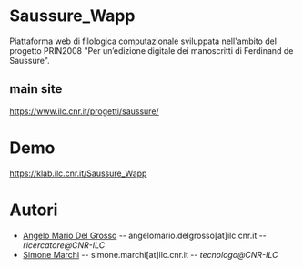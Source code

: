 # Saussure_Wapp
Piattaforma web di filologica computazionale sviluppata nell'ambito del progetto PRIN2008 "Per un’edizione digitale dei manoscritti di Ferdinand de Saussure".
## main site
https://www.ilc.cnr.it/progetti/saussure/

# Demo
https://klab.ilc.cnr.it/Saussure_Wapp
# Autori
* [Angelo Mario Del Grosso](https://www.ilc.cnr.it/en/people/angelo-mario-del-grosso/) -- angelomario.delgrosso[at]ilc.cnr.it -- *ricercatore@CNR-ILC*
* [Simone Marchi](https://www.ilc.cnr.it/en/people/simone-marchi/) -- simone.marchi[at]ilc.cnr.it -- *tecnologo@CNR-ILC* 
